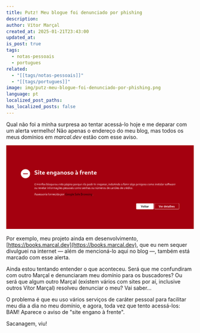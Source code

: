 ```yaml
---
title: Putz! Meu blogue foi denunciado por phishing
description: 
author: Vítor Marçal
created_at: 2025-01-21T23:43:00
updated_at: 
is_post: true
tags:
  - notas-pessoais
  - portugues
related:
  - "[[tags/notas-pessoais]]"
  - "[[tags/portugues]]"
image: img/putz-meu-blogue-foi-denunciado-por-phishing.png
language: pt
localized_post_paths: 
has_localized_posts: false
---
```

Qual não foi a minha surpresa ao tentar acessá-lo hoje e me deparar com um alerta vermelho! Não apenas o endereço do meu blog, mas todos os meus domínios em _marcal.dev_ estão com esse aviso.

![putz-meu-blogue-foi-denunciado-por-phishing](img/putz-meu-blogue-foi-denunciado-por-phishing.png)

Por exemplo, meu projeto ainda em desenvolvimento, [https://books.marcal.dev](https://books.marcal.dev), que eu nem sequer divulguei na internet — além de mencioná-lo aqui no blog —, também está marcado com esse alerta.

Ainda estou tentando entender o que aconteceu. Será que me confundiram com outro Marçal e denunciaram meu domínio para os buscadores? Ou será que algum outro Marçal (existem vários com sites por aí, inclusive outros Vítor Marçal) resolveu denunciar o meu? Vai saber...

O problema é que eu uso vários serviços de caráter pessoal para facilitar meu dia a dia no meu domínio, e agora, toda vez que tento acessá-los: BAM! Aparece o aviso de "site engano à frente".

Sacanagem, viu!